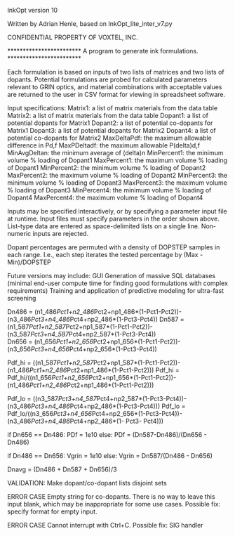 InkOpt version 10

Written by Adrian Henle, based on InkOpt_lite_inter_v7.py

CONFIDENTIAL PROPERTY OF VOXTEL, INC.

************************ A program to generate ink formulations. ************************

Each formulation is based on inputs of two lists of matrices and two lists of dopants.  Potential
formulations are probed for calculated parameters relevant to GRIN optics, and material
combinations with acceptable values are returned to the user in CSV format for viewing in
spreadsheet software.

Input specifications:
	Matrix1:		a list of matrix materials from the data table
	Matrix2:		a list of matrix materials from the data table
	Dopant1:		a list of potential dopants for Matrix1
	Dopant2:		a list of potential co-dopants for Matrix1
	Dopant3:		a list of potential dopants for Matrix2
	Dopant4:		a list of potential co-dopants for Matrix2
	MaxDeltaPdf:	the maximum allowable difference in Pd,f
	MaxPDeltadf:	the maximum allowable P(delta)d,f
	MinAvgDeltan:	the minimum average of (delta)n
	MinPercent1:	the minimum volume % loading of Dopant1
	MaxPercent1:	the maximum volume % loading of Dopant1
	MinPercent2:	the minimum volume % loading of Dopant2
	MaxPercent2:	the maximum volume % loading of Dopant2
	MinPercent3:	the minimum volume % loading of Dopant3
	MaxPercent3:	the maximum volume % loading of Dopant3
	MinPercent4:	the minimum volume % loading of Dopant4
	MaxPercent4:	the maximum volume % loading of Dopant4
	
Inputs may be specified interactively, or by specifying a parameter input file at runtime.
Input files must specify parameters in the order shown above. List-type data are entered
as space-delimited lists on a single line.  Non-numeric inputs are rejected.
	
Dopant percentages are permuted with a density of DOPSTEP samples in each range.  I.e., each step
iterates the tested percentage by (Max - Min)/DOPSTEP

Future versions may include:
	GUI
	Generation of massive SQL databases (minimal end-user compute time for finding
		good formulations with complex requirements)
	Training and application of predictive modeling for ultra-fast screening



Dn486 = (n1_486*Pct1+n2_486*Pct2+np1_486*(1-Pct1-Pct2))-(n3_486*Pct3+n4_486*Pct4+np2_486*(1-Pct3-Pct4))
Dn587 = (n1_587*Pct1+n2_587*Pct2+np1_587*(1-Pct1-Pct2))-(n3_587*Pct3+n4_587*Pct4+np2_587*(1-Pct3-Pct4))                                 
Dn656 = (n1_656*Pct1+n2_656*Pct2+np1_656*(1-Pct1-Pct2))-(n3_656*Pct3+n4_656*Pct4+np2_656*(1-Pct3-Pct4))                                 





Pdf_hi = ((n1_587*Pct1+n2_587*Pct2+np1_587*(1-Pct1-Pct2))-(n1_486*Pct1+n2_486*Pct2+np1_486*(1-Pct1-Pct2)))
Pdf_hi = Pdf_hi/((n1_656*Pct1+n2_656*Pct2+np1_656*(1-Pct1-Pct2))-(n1_486*Pct1+n2_486*Pct2+np1_486*(1-Pct1-Pct2)))





Pdf_lo = ((n3_587*Pct3+n4_587*Pct4+np2_587*(1-Pct3-Pct4))-(n3_486*Pct3+n4_486*Pct4+np2_486*(1-Pct3-Pct4)))
Pdf_lo = Pdf_lo/((n3_656*Pct3+n4_656*Pct4+np2_656*(1-Pct3-Pct4))-(n3_486*Pct3+n4_486*Pct4+np2_486*(1- Pct3- Pct4)))                                  





if Dn656 == Dn486:
	PDf = 1e10
else:
	PDf = (Dn587-Dn486)/(Dn656 - Dn486)

	
	
	
if Dn486 == Dn656:
	Vgrin = 1e10
else: 
	Vgrin = Dn587/(Dn486 - Dn656)

	
	
	

Dnavg = (Dn486 + Dn587 + Dn656)/3


VALIDATION:
	Make dopant/co-dopant lists disjoint sets
	
	
	
ERROR CASE
	Empty string for co-dopants.  There is no way to leave this input blank, which may be
	inappropriate for some use cases.
	Possible fix: specify format for empty input.
	
ERROR CASE
	Cannot interrupt with Ctrl+C.
	Possible fix: SIG handler